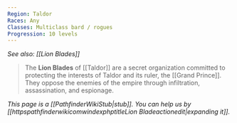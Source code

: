 ```yaml
---
Region: Taldor
Races: Any
Classes: Multiclass bard / rogues
Progression: 10 levels
---
```


*See also: [[Lion Blades]]*
> The **Lion Blades** of [[Taldor]] are a secret organization committed to protecting the interests of Taldor and its ruler, the [[Grand Prince]]. They oppose the enemies of the empire through infiltration, assassination, and espionage.



*This page is a [[PathfinderWikiStub|stub]]. You can help us by [[httpspathfinderwikicomwindexphptitleLion Bladeactionedit|expanding it]].*








